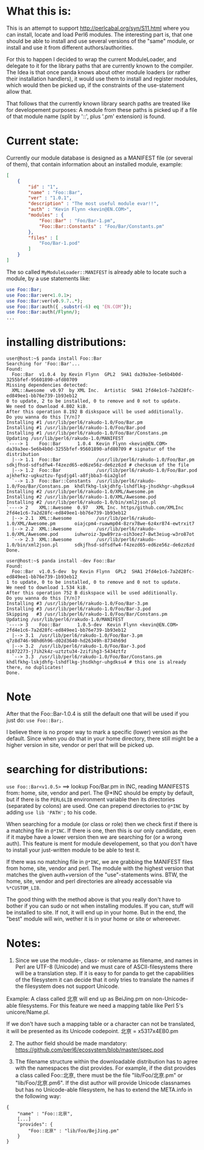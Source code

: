 # What this is:

This is an attempt to support http://perlcabal.org/syn/S11.html where you can install, locate and
load Perl6 modules. The interesting part is, that one should be able to install and use several versions
of the "same" module, or install and use it from different authors/authorities.

For this to happen I decided to wrap the current ModuleLoader, and delegate to it for the library
paths that are currently known to the compiler.
The Idea is that once panda knows about other module loaders (or rather their installation handlers),
it would use them to install and register modules, which would then be picked up, if the constraints
of the use-statement allow that.

That follows that the currently known library search paths are treated like for developement purposes:
A module from these paths is picked up if a file of that module name (split by '::', plus '.pm' extension) is found.

# Current state:

Currently our module database is designed as a MANIFEST file (or several of them), that contain information
about an installed module, example:

```json
[
    {
        "id" : "1",
        "name" : "Foo::Bar",
        "ver" : "1.0.1",
        "description" : "The most useful module evar!!",
        "auth" : "Kevin Flynn <kevin@EN.COM>",
        "modules" : {
            "Foo::Bar" : "Foo/Bar-1.pm",
            "Foo::Bar::Constants" : "Foo/Bar/Constants.pm"
        },
        "files" : [
            "Foo/Bar-1.pod"
        ]
    }
]
```

The so called `MyModuleLoader::MANIFEST` is already able to locate such a module, by a use statements like:

```perl
use Foo::Bar;
use Foo::Bar:ver<1.0.1>;
use Foo::Bar:ver(v0.9.7..*);
use Foo::Bar:auth({ .substr(-6) eq 'EN.COM'});
use Foo::Bar:auth(/Flynn/);
...
```

# installing distributions:

```
user@host:~$ panda install Foo::Bar
Searching for 'Foo::Bar'...
Found:
  Foo::Bar  v1.0.4  by Kevin Flynn  GPL2  SHA1 da39a3ee-5e6b4b0d-3255bfef-95601890-afd80709
Missing dependencies detected:
  XML::Awesome  v0.97  by XML Inc.  Artistic  SHA1 2fd4e1c6-7a2d28fc-ed849ee1-bb76e739-1b93eb12
0 to update, 2 to be installed, 0 to remove and 0 not to update.
We need to download 4.802 kiB.
After this operation 8.192 B diskspace will be used additionally.
Do you wanna do this [Y/n]?
Installing #1 /usr/lib/perl6/rakudo-1.0/Foo/Bar.pm
Installing #1 /usr/lib/perl6/rakudo-1.0/Foo/Bar.pod
Installing #1 /usr/lib/perl6/rakudo-1.0/Foo/Bar/Constans.pm
Updating /usr/lib/perl6/rakudo-1.0/MANIFEST
`----> 1    Foo::Bar      1.0.4  Kevin Flynn <kevin@EN.COM>                     da39a3ee-5e6b4b0d-3255bfef-95601890-afd80709 # signatur of the distribution
  |--> 1.1  Foo::Bar             /usr/lib/perl6/rakudo-1.0/Foo/Bar.pm           sdkjfhsd-sdfsdfw4-f4zezd65-ed6ze56z-de6zz6zd # checksum of the file
  |--> 1.2  Foo::Bar             /usr/lib/perl6/rakudo-1.0/Foo/Bar.pod          ajkhefkz-ugkuztzu-fgsdjg4l-a8fjbba3-6ia2glof
  `--> 1.3  Foo::Bar::Constants  /usr/lib/perl6/rakudo-1.0/Foo/Bar/Constans.pm  khdlfkhg-lskjdhfg-lshdflkg-jhsdkhgr-uhgdksu4
Installing #2 /usr/lib/perl6/rakudo-1.0/XML/Awesome.pm
Installing #2 /usr/lib/perl6/rakudo-1.0/XML/Awesome.pod
Installing #2 /usr/lib/perl6/rakudo-1.0/bin/xml2json.pl
`----> 2    XML::Awesome  0.97   XML Inc. https/github.com/XMLInc               2fd4e1c6-7a2d28fc-ed849ee1-bb76e739-1b93eb12
  |--> 2.1  XML::Awesome         /usr/lib/perl6/rakudo-1.0/XML/Awesome.pm       oiajcpm4-ruawmp04-8zrx78we-6z4xr874-ewtrxit7
  |--> 2.2  XML::Awesome         /usr/lib/perl6/rakudo-1.0/XML/Awesome.pod      iuhwroiz-3pw89rza-oih3oez7-8wt3eiug-w3ro87ot
  `--> 2.3  XML::Awesome         /usr/lib/perl6/rakudo-1.0/bin/xml2json.pl      sdkjfhsd-sdfsdfw4-f4zezd65-ed6ze56z-de6zz6zd
Done.
```

```
user@host:~$ panda install -dev Foo::Bar
Found:
  Foo::Bar  v1.0.5-dev  by Kevin Flynn  GPL2  SHA1 2fd4e1c6-7a2d28fc-ed849ee1-bb76e739-1b93eb12
1 to update, 0 to be installed, 0 to remove and 0 not to update.
We need to download 1.534 kiB.
After this operation 752 B diskspace will be used additionally.
Do you wanna do this [Y/n]?
Installing #3 /usr/lib/perl6/rakudo-1.0/Foo/Bar-3.pm
Installing #3 /usr/lib/perl6/rakudo-1.0/Foo/Bar-3.pod
Skipping   #3 /usr/lib/perl6/rakudo-1.0/Foo/Bar/Constans.pm
Updating /usr/lib/perl6/rakudo-1.0/MANIFEST
`----> 3    Foo::Bar      1.0.5-dev  Kevin Flynn <kevin@EN.COM>    2fd4e1c6-7a2d28fc-ed849ee1-bb76e739-1b93eb12
  |--> 3.1  /usr/lib/perl6/rakudo-1.0/Foo/Bar-3.pm                 q7z8d746-98hd6h96-d02d3640-hd26349h-8734h69d
  |--> 3.2  /usr/lib/perl6/rakudo-1.0/Foo/Bar-3.pod                81072273-j7ih2k4z-uztztu34-2zifihg3-5434ztfz
  `--> 3.3  /usr/lib/perl6/rakudo-1.0/Foo/Bar/Constans.pm          khdlfkhg-lskjdhfg-lshdflkg-jhsdkhgr-uhgdksu4 # this one is already there, no duplicates!
Done.
```

# Note
After that the Foo::Bar-1.0.4 is still the default one that will be used if you just do: `use Foo::Bar;`.

I believe there is no proper way to mark a specific (lower) version as the default. Since when you do that
in your home directory, there still might be a higher version in site, vendor or perl that will be picked up.

# searching for distributions:
`use Foo::Bar<v1.0.5>` ==> lookup Foo/Bar.pm in INC, reading MANIFESTS from: home, site, vendor and perl.
The @*INC should be empty by default, but if there is the `PERL6LIB` environment variable then its
directories (separated by colons) are used. One can prepend directories to `@*INC` by adding
`use lib 'PATH';` to his code.

When searching for a module (or class or role) then we check first if there is a matching file in
`@*INC`. If there is one, then this is our only candidate, even if it maybe have a lower version then
we are searching for (or a wrong auth). This feature is ment for module developement, so that you
don't have to install your just-written module to be able to test it.

If there was no matching file in `@*INC`, we are grabbing the MANIFEST files from home, site, vendor
and perl. The module with the highest version that matches the given auth+version of the "use"-statements wins.
BTW, the home, site, vendor and perl directories are already accessable via `%*CUSTOM_LIB`.

The good thing with the method above is that you really don't have to bother if you can sudo or not
when installing modules. If you can, stuff will be installed to site. If not, it will end up in your
home. But in the end, the "best" module will win, wether it is in your home or site or whereever.

# Notes:
1) Since we use the module-, class- or rolename as filename, and names in Perl are UTF-8 (Unicode)
and we must care of ASCII-filesystems there will be a translation step. If it is easy to for panda
to get the capabilities of the filesystem it can decide that it only tries to translate the names
if the filesystem does not support Unicode.

Example: A class called 北亰 will end up as BeiJing.pm on non-Unicode-able filesystems. For this
feature we need a mapping table like Perl 5's unicore/Name.pl.

If we don't have such a mapping table or a character can not be translated, it will be presented as
its Unicode codepoint. 北亰 = x5317x4EB0.pm

2) The author field should be made mandatory: https://github.com/perl6/ecosystem/blob/master/spec.pod

3) The filename structure within the downloadable distribution has to agree with the namespaces the dist provides.
For example, if the dist provides a class called Foo::北亰, there must be the file "lib/Foo/北亰.pm" or "lib/Foo/北亰.pm6".
If the dist author will provide Unicode classnames but has no Unicode-able filesystem, he has to extend the META.info in the following way:
```
{
    "name" : "Foo::北亰",
    [...]
    "provides": {
        "Foo::北亰" : "lib/Foo/BejJing.pm"
    }
}
```
